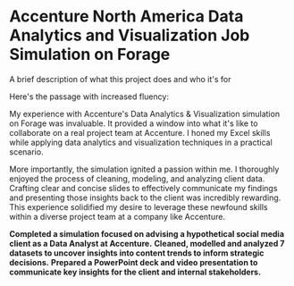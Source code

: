 
# Accenture North America Data Analytics and Visualization Job Simulation on Forage

A brief description of what this project does and who it's for

Here's the passage with increased fluency:

My experience with Accenture's Data Analytics & Visualization simulation on Forage was invaluable. It provided a window into what it's like to collaborate on a real project team at Accenture. I honed my Excel skills while applying data analytics and visualization techniques in a practical scenario.

More importantly, the simulation ignited a passion within me. I thoroughly enjoyed the process of cleaning, modeling, and analyzing client data.  Crafting clear and concise slides to effectively communicate my findings and presenting those insights back to the client was incredibly rewarding. This experience solidified my desire to leverage these newfound skills within a diverse project team at a company like Accenture.

 **Completed a simulation focused on advising a hypothetical social media client as a Data Analyst at Accenture.**
 **Cleaned, modelled and analyzed 7 datasets to uncover insights into content trends to inform strategic decisions.**
 **Prepared a PowerPoint deck and video
 presentation to communicate key insights for the client and internal stakeholders.**